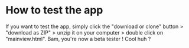 # How to test the app
If you want to test the app, simply click the "download or clone" button > "download as ZIP" > unzip it on your computer > double click on "mainview.html". Bam, you're now a beta tester ! Cool huh ?
